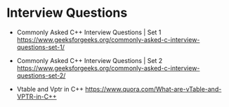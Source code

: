 # Interview Questions

- Commonly Asked C++ Interview Questions | Set 1
  https://www.geeksforgeeks.org/commonly-asked-c-interview-questions-set-1/

- Commonly Asked C++ Interview Questions | Set 2
  https://www.geeksforgeeks.org/commonly-asked-c-interview-questions-set-2/

- Vtable and Vptr in C++ https://www.quora.com/What-are-vTable-and-VPTR-in-C++
